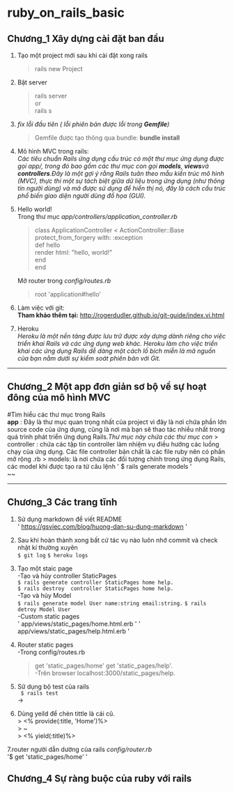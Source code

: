 # ruby_on_rails_basic  
## Chương_1 Xây dựng cài đặt ban đầu 
1. Tạo một project mới sau khi cài đặt xong rails  
    > rails new Project  
2. Bật server  
    > rails server  
    or  
    > rails s  
3. *fix lỗi đầu tiên ( lỗi phiên bản được lỗi trong **Gemfile**)*  
    > Gemfile được tạo thông qua bundle:  **bundle install**
4. Mô hình MVC trong rails:  
  _Các tiêu chuẩn Rails ứng dụng cấu trúc có một thư mục ứng dụng được gọi app/, trong đó bao gồm các thư mục con gọi **models**, **views**và **controllers**.Đây là một gợi ý rằng Rails tuân theo mẫu kiến trúc mô hình (MVC), thực thi một sự tách biệt giữa dữ liệu trong ứng dụng (như thông tin người dùng) và mã được sử dụng để hiển thị nó, đây là cách cấu trúc phổ biến giao diện người dùng đồ họa (GUI)._  

5. Hello world!  
   Trong thư mục *app/controllers/application_controller.rb*  
   > class ApplicationController < ActionController::Base  
   > protect_from_forgery with: :exception  
   > def hello  
   >    render html: "hello, world!"  
   > end  
   >end
     
   Mở router trong *config/routes.rb*  
   > root 'application#hello'  
 6. Làm việc với git:  
    **Tham khảo thêm tại:** http://rogerdudler.github.io/git-guide/index.vi.html  
 7. Heroku  
      *Heroku là một nền tảng được lưu trữ được xây dựng dành riêng cho việc triển khai Rails và các ứng dụng web khác. Heroku làm cho việc triển khai các ứng dụng Rails dễ dàng một cách lố bịch miễn là mã nguồn của bạn nằm dưới sự kiểm soát phiên bản với Git.*  

___  
      
## Chương_2  Một app đơn giản sơ bộ về sự hoạt đông của mô hình MVC  
   #Tìm hiểu các thư mục trong Rails  
   **app** : Đây là thư mục quan trọng nhất của project vì đây là nơi chứa phần lớn source code của ứng dụng, cũng là nơi mà bạn sẽ thao tác nhiều nhất trong quá trình phát triển ứng dụng Rails.*Thư mục này chứa các thư mục con* > controller : chứa các tập tin controller làm nhiệm vụ điều hướng các luồng chạy của ứng dụng. Các file controller bản chất là các file ruby nên có phần mở rộng .rb > models: là nơi chứa các đối tượng chính trong ứng dụng Rails, các model khi được tạo ra từ câu lệnh ' $ rails generate models '  
   ~~




  
___  
## Chương_3 Các trang tĩnh  
   1. Sử dụng markdown để viết README  
        ' https://gsviec.com/blog/huong-dan-su-dung-markdown '  
   2. Sau khi hoàn thành xong bất cứ tác vụ nào luôn nhớ commit và check nhật kí thường xuyên  
       ` $ git log ` 
       ` $ heroku logs `  
   3. Tạo một staic page  
     -Tạo và hủy controller StaticPages     
        ` $ rails generate controller StaticPages home help. `  
        ` $ rails destroy  controller StaticPages home help. `  
     -Tạo và hủy Model  
        ` $ rails generate model User name:string email:string. ` 
        ` $ rails detroy Model User `  
     -Custom static pages  
       ' app/views/static_pages/home.html.erb '
       ' app/views/static_pages/help.html.erb '
    
   4. Router static pages  
    -Trong config/routes.rb  
      >  get  'static_pages/home'
      >  get  'static_pages/help'.  
    -Trên browser 
      > localhost:3000/static_pages/help.  
   5. Sữ dụng bộ test của rails  
    ` $ rails test`  
    ->
   6. Dùng yeild để chèn tittle là cái cũ.  
     > <% provide(:title, 'Home')%>  
     > ~  
     > <% yield(:title)%> 
    
   7.router người dẫn dường của rails *config/router.rb*  
       '$ get 'static_pages/home' '  
       
## Chương_4 Sự ràng buộc của ruby với rails  
    
     
   
   
      

        
  
      
    

